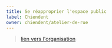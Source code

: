 ```yaml
---
title: Se réapproprier l'espace public
label: Chiendent
owner: chiendent/atelier-de-rue
---
```


> [lien vers l'organisation](http://github.com/chiendent)
